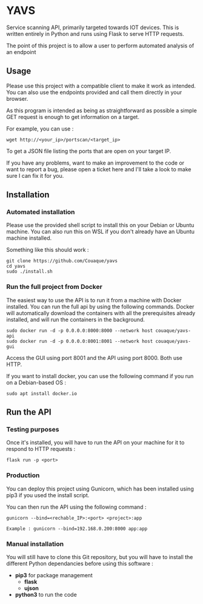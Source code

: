 # YAVS

Service scanning API, primarily targeted towards IOT devices.
This is written entirely in Python and runs using Flask to serve HTTP requests.

The point of this project is to allow a user to perform automated analysis of an endpoint

## Usage
Please use this project with a compatible client to make it work as intended. You can also use the endpoints provided and call them directly in your browser.

As this program is intended as being as straightforward as possible a simple GET request is enough to get information on a target.

For example, you can use :
```
wget http://<your_ip>/portscan/<target_ip>
```
To get a JSON file listing the ports that are open on your target IP.

If you have any problems, want to make an improvement to the code or want to report a bug, please open a ticket here and I'll take a look to make sure I can fix it for you.

## Installation
### Automated installation
Please use the provided shell script to install this on your Debian or Ubuntu machine.
You can also run this on WSL if you don't already have an Ubuntu machine installed.

Something like this should work :
```
git clone https://github.com/Couaque/yavs
cd yavs
sudo ./install.sh
```

### Run the full project from Docker
The easiest way to use the API is to run it from a machine with Docker installed.
You can run the full api by using the following commands. Docker will automatically download the containers with all the prerequisites already installed, and will run the containers in the background.
```
sudo docker run -d -p 0.0.0.0:8000:8000 --network host couaque/yavs-api
sudo docker run -d -p 0.0.0.0:8001:8001 --network host couaque/yavs-gui
```

Access the GUI using port 8001 and the API using port 8000. Both use HTTP.

If you want to install docker, you can use the following command if you run on a Debian-based OS :
```
sudo apt install docker.io
```

## Run the API
### Testing purposes
Once it's installed, you will have to run the API on your machine for it to respond to HTTP requests :
```
flask run -p <port>
```

### Production
You can deploy this project using Gunicorn, which has been installed using pip3 if you used the install script.

You can then run the API using the following command :
```
gunicorn --bind=<rechable_IP>:<port> <project>:app

Example : gunicorn --bind=192.168.0.200:8000 app:app
```
### Manual installation
You will still have to clone this Git repository, but you will have to install the different Python dependancies before using this software :
* **pip3** for package management
    * **flask**
    * **ujson**
* **python3** to run the code
